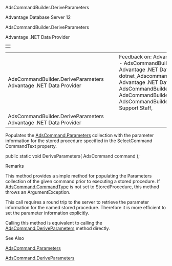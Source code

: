 AdsCommandBuilder.DeriveParameters




Advantage Database Server 12  

AdsCommandBuilder.DeriveParameters

Advantage .NET Data Provider

|  |
| --- |
|  |

|  |  |  |  |  |
| --- | --- | --- | --- | --- |
| AdsCommandBuilder.DeriveParameters  Advantage .NET Data Provider |  |  | Feedback on: Advantage Database Server 12 - AdsCommandBuilder.DeriveParameters Advantage .NET Data Provider dotnet\_Adscommandbuilder\_deriveparameters Advantage .NET Data Provider > AdsCommandBuilder Class > AdsCommandBuilder Methods > AdsCommandBuilder.DeriveParameters / Dear Support Staff, |  |
| AdsCommandBuilder.DeriveParameters  Advantage .NET Data Provider |  |  |  |  |

Populates the [AdsCommand.Parameters](dotnet_adscommand_parameters.htm) collection with the parameter information for the stored procedure specified in the SelectCommand CommandText property.

public static void DeriveParameters( AdsCommand command );

Remarks

This method provides a simple method for populating the Parameters collection of the given command prior to executing a stored procedure. If [AdsCommand.CommandType](dotnet_adscommand_commandtype.htm) is not set to StoredProcedure, this method throws an ArgumentException.

This call requires a round trip to the server to retrieve the parameter information for the named stored procedure. Therefore it is more efficient to set the parameter information explicitly.

Calling this method is equivalent to calling the [AdsCommand.DeriveParameters](dotnet_adscommand_deriveparameters.htm) method directly.

See Also

[AdsCommand.Parameters](dotnet_adscommand_parameters.htm)

[AdsCommand.DeriveParameters](dotnet_adscommand_deriveparameters.htm)